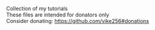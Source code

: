 Collection of my tutorials  
These files are intended for donators only  
Consider donating: https://github.com/vike256#donations  
